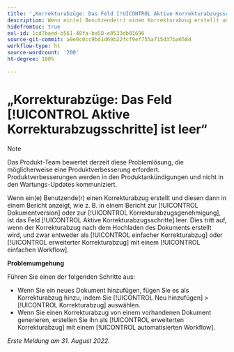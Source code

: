 ```yaml
---
title: '„Korrekturabzüge: Das Feld [!UICONTROL Aktive Korrekturabzugsschritte] ist leer“'
description: Wenn ein(e) Benutzende(r) einen Korrekturabzug erstellt und diesen dann in einem Bericht anzeigt, wie z. B. in einem Bericht zur [!UICONTROL Dokumentversion] oder zur [!UICONTROL Korrekturabzugsgenehmigung], ist das Feld [!UICONTROL Aktive Korrekturabzugsschritte] leer. Dies tritt auf, wenn der Korrekturabzug nach dem Hochladen des Dokuments erstellt wird, und zwar entweder als [!UICONTROL einfacher Korrekturabzug] oder [!UICONTROL erweiterter Korrekturabzug] mit einem [!UICONTROL einfachen Workflow].
hidefromtoc: true
exl-id: 1cd7baed-b561-48fa-ba58-e0533db01696
source-git-commit: a9e0c0cc9bd1d69b22fcf9ef755a715d37ba658d
workflow-type: ht
source-wordcount: '200'
ht-degree: 100%

---
```


# „Korrekturabzüge: Das Feld [!UICONTROL Aktive Korrekturabzugsschritte] ist leer“

<!-- This Known Issue is on the TOC for both Workfront and Workfront Proof. Article created by request.-->

>[!NOTE]
>
>Das Produkt-Team bewertet derzeit diese Problemlösung, die möglicherweise eine Produktverbesserung erfordert. Produktverbesserungen werden in den Produktankündigungen und nicht in den Wartungs-Updates kommuniziert.

Wenn ein(e) Benutzende(r) einen Korrekturabzug erstellt und diesen dann in einem Bericht anzeigt, wie z. B. in einem Bericht zur [!UICONTROL Dokumentversion] oder zur [!UICONTROL Korrekturabzugsgenehmigung], ist das Feld [!UICONTROL Aktive Korrekturabzugsschritte] leer. Dies tritt auf, wenn der Korrekturabzug nach dem Hochladen des Dokuments erstellt wird, und zwar entweder als [!UICONTROL einfacher Korrekturabzug] oder [!UICONTROL erweiterter Korrekturabzug] mit einem [!UICONTROL einfachen Workflow].

**Problemumgehung**

Führen Sie einen der folgenden Schritte aus:

* Wenn Sie ein neues Dokument hinzufügen, fügen Sie es als Korrekturabzug hinzu, indem Sie [!UICONTROL Neu hinzufügen] > [!UICONTROL Korrekturabzug] auswählen.
* Wenn Sie einen Korrekturabzug von einem vorhandenen Dokument generieren, erstellen Sie ihn als [!UICONTROL erweiterten Korrekturabzug] mit einem [!UICONTROL automatisierten Workflow].

_Erste Meldung am 31. August 2022._
